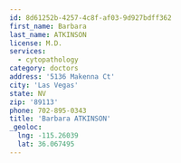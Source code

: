 ```yaml
---
id: 8d61252b-4257-4c8f-af03-9d927bdff362
first_name: Barbara
last_name: ATKINSON
license: M.D.
services:
  - cytopathology
category: doctors
address: '5136 Makenna Ct'
city: 'Las Vegas'
state: NV
zip: '89113'
phone: 702-895-0343
title: 'Barbara ATKINSON'
_geoloc:
  lng: -115.26039
  lat: 36.067495
---
```

